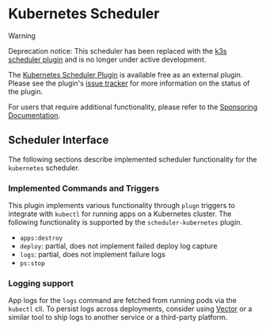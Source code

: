 # Kubernetes Scheduler

> [!WARNING]
> Deprecation notice: This scheduler has been replaced with the [k3s scheduler plugin](/docs/deployment/schedulers/k3s.md) and is no longer under active development.

The [Kubernetes Scheduler Plugin](https://github.com/dokku/dokku-scheduler-kubernetes) is available free as an external plugin. Please see the plugin's [issue tracker](https://github.com/dokku/dokku-scheduler-kubernetes/issues) for more information on the status of the plugin.

For users that require additional functionality, please refer to the [Sponsoring Documentation](https://github.com/dokku/.github/blob/master/SPONSORING.md).

## Scheduler Interface

The following sections describe implemented scheduler functionality for the `kubernetes` scheduler.

### Implemented Commands and Triggers

This plugin implements various functionality through `plugn` triggers to integrate with `kubectl` for running apps on a Kubernetes cluster. The following functionality is supported by the `scheduler-kubernetes` plugin.

- `apps:destroy`
- `deploy`: partial, does not implement failed deploy log capture
- `logs`: partial, does not implement failure logs
- `ps:stop`

### Logging support

App logs for the `logs` command are fetched from running pods via the `kubectl` cli. To persist logs across deployments, consider using [Vector](https://vector.dev/docs/setup/installation/platforms/kubernetes/) or a similar tool to ship logs to another service or a third-party platform.

